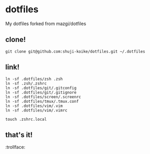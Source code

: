 # dotfiles
My dotfiles forked from mazgi/dotfiles

## clone!

```
git clone git@github.com:shuji-koike/dotfiles.git ~/.dotfiles
```

## link!

```
ln -sf .dotfiles/zsh .zsh
ln -sf .zsh/.zshrc
ln -sf .dotfiles/git/.gitconfig
ln -sf .dotfiles/git/.gitignore
ln -sf .dotfiles/screen/.screenrc
ln -sf .dotfiles/tmux/.tmux.conf
ln -sf .dotfiles/vim/.vim
ln -sf .dotfiles/vim/.vimrc

touch .zshrc.local
```

## that's it!

:trollface:
